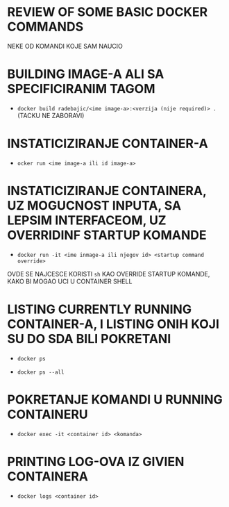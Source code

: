 # REVIEW OF SOME BASIC DOCKER COMMANDS

NEKE OD KOMANDI KOJE SAM NAUCIO

# BUILDING IMAGE-A ALI SA SPECIFICIRANIM TAGOM

- `docker build radebajic/<ime image-a>:<verzija (nije required)> .` (TACKU NE ZABORAVI)

# INSTATICIZIRANJE CONTAINER-A

- `ocker run <ime image-a ili id image-a>`

# INSTATICIZIRANJE CONTAINERA, UZ MOGUCNOST INPUTA, SA LEPSIM INTERFACEOM, UZ OVERRIDINF STARTUP KOMANDE

- `docker run -it <ime inmage-a ili njegov id> <startup command override>`

OVDE SE NAJCESCE KORISTI `sh` KAO OVERRIDE STARTUP KOMANDE, KAKO BI MOGAO UCI U CONTAINER SHELL

# LISTING CURRENTLY RUNNING CONTAINER-A, I LISTING ONIH KOJI SU DO SDA BILI POKRETANI

- `docker ps`

- `docker ps --all`

# POKRETANJE KOMANDI U RUNNING CONTAINERU

- `docker exec -it <container id> <komanda>`

# PRINTING LOG-OVA IZ GIVIEN CONTAINERA

- `docker logs <container id>`
